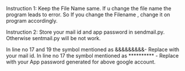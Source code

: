 Instruction 1:
Keep the File Name same. If u change the file name the program leads to error.
So If you change the Filename , change it on program accordingly.

Instruction 2:
Store your mail id and app password in sendmail.py. Otherwise sentmail.py will be not work.

In line no 17 and 19 the symbol mentioned as &&&&&&&&&- Replace with your mail id.
In line no 17 the symbol mentioned as ********** -  Replace with your App password generated for above google account.
